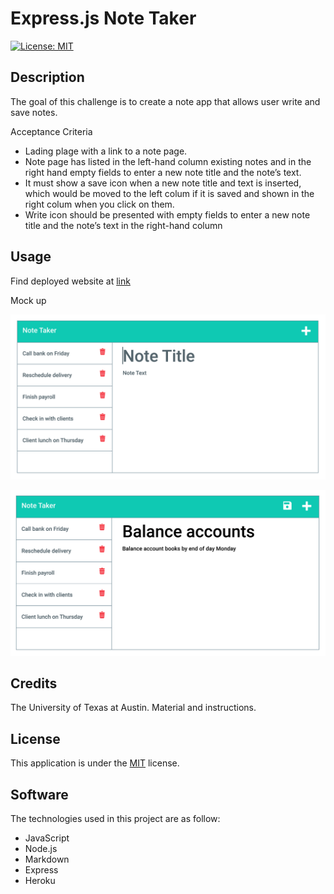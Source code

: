 # Express.js Note Taker

[![License: MIT](https://img.shields.io/badge/License-MIT-yellow.svg)](https://opensource.org/licenses/MIT)

## Description

The goal of this challenge is to create a note app that allows user write and save notes.

Acceptance Criteria

- Lading plage with a link to a note page.
- Note page has listed in the left-hand column existing notes and in the right hand empty fields to enter a new note title and the note’s text.
- It must show a save icon when a new note title and text is inserted, which would be moved to the left colum if it is saved and shown in the right colum when you click on them.
- Write icon should be presented with empty fields to enter a new note title and the note’s text in the right-hand column

## Usage

Find deployed website at [link](https://notexpress.herokuapp.com)

Mock up

![Mockup](assets/11-express-homework-demo-01.png)

![Mockup](assets/11-express-homework-demo-02.png)

## Credits

The University of Texas at Austin. Material and instructions.

## License

This application is under the [MIT](https://opensource.org/licenses/MIT) license.

## Software

The technologies used in this project are as follow:

- JavaScript
- Node.js
- Markdown
- Express
- Heroku
